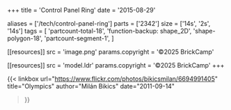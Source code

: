 +++
title = 'Control Panel Ring'
date  = '2015-08-29'

aliases = ['/tech/control-panel-ring']
parts = ['2342']
size  = ['14s', '2s', '14s']
tags  = [
  'partcount-total-18',
  'function-backup: shape_2D',
  'shape-polygon-18',
  'partcount-segment-1',
]

[[resources]]
src              = 'image.png'
params.copyright = '©2025 BrickCamp'

[[resources]]
src              = 'model.ldr'
params.copyright = '©2025 BrickCamp'
+++

{{< linkbox
    url="https://www.flickr.com/photos/bikicsmilan/6694991405"
    title="Olympics"
    author="Milán Bikics"
    date="2011-09-14"
>}}
